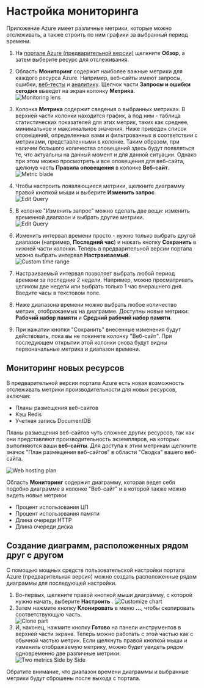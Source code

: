 ﻿<properties title="How to customize monitoring" pageTitle="Как настроить мониторинг" description="Узнайте, как настроить диаграммы мониторинга в Azure." authors="awills" manager="kamrani" />

<tags ms.service="application-insights" ms.workload="tbd" ms.tgt_pltfrm="ibiza" ms.devlang="na" ms.topic="article" ms.date="2014-11-04" ms.author="awills" />

# Настройка мониторинга

Приложение Azure имеет различные метрики, которые можно отслеживать, а также строить по ним графики за выбранный период времени.

1. На [портале Azure (предварительной версии)](https://portal.azure.com/) щелкните **Обзор**, а затем выберите ресурс для отслеживания.
2. Область **Мониторинг** содержит наиболее важные метрики для каждого ресурса Azure. Например, веб-сайты имеют запросы, ошибки, [веб-тесты](http://go.microsoft.com/fwlink/?LinkID=394528&clcid=0x409) и [аналитику](http://go.microsoft.com/fwlink/?LinkID=394529&clcid=0x409). Щелчок части **Запросы и ошибки сегодня** выведет на экран колонку **Метрика**.  
    ![Monitoring lens](./media/insights-how-to-customize-monitoring/Insights_MonitoringChart.png)
3. Колонка **Метрика** содержит сведения о выбранных метриках. В верхней части колонки находится график, а под ним - таблица статистических показателей для этих метрик, таких как среднее, минимальное и максимальное значения. Ниже приведен список оповещений, определенных вами и фильтрованных в соответствии с метриками, представленными в колонке. Таким образом, при наличии большого количества оповещений здесь будут появляться те, что актуальны на данный момент и для данной ситуации. Однако при этом можно просмотреть и все оповещения для веб-сайта, щелкнув часть **Правила оповещения** в колонке **Веб-сайт**.  
    ![Metric blade](./media/insights-how-to-customize-monitoring/Insights_MetricBlade.png)
4. Чтобы настроить появляющиеся метрики, щелкните диаграмму правой кнопкой мыши и выберите **Изменить запрос**.  
    ![Edit Query](./media/insights-how-to-customize-monitoring/Insights_MetricMenu.png)
5. В колонке "Изменить запрос" можно сделать две вещи: изменить временной диапазон и выбрать другие метрики.  
    ![Edit Query](./media/insights-how-to-customize-monitoring/Insights_EditQuery.png)
6. Изменить интервал времени просто - нужно только выбрать другой диапазон (например, **Последний час**) и нажать кнопку **Сохранить** в нижней части колонки. Теперь в предварительной версии портала можно выбрать интервал **Настраиваемый**.  
    ![Custom time range](./media/insights-how-to-customize-monitoring/Insights_CustomTime.png)
7. Настраиваемый интервал позволяет выбрать любой период времени за последние 2 недели. Например, можно просматривать целиком две недели или выбрать только 1 час вчерашнего дня. Введите часы в текстовом поле.
8. Ниже диапазона времени можно выбрать любое количество метрик, отображаемых на диаграмме. Доступны новые метрики: **Рабочий набор памяти** и **Средний рабочий набор памяти**.

9. При нажатии кнопки "Сохранить" внесенные изменения будут действовать, пока вы не покинете колонку "Веб-сайт". При последующем открытии этой колонки снова будут видны первоначальные метрика и диапазон времени.

## Мониторинг новых ресурсов

В предварительной версии портала Azure есть новая возможность отслеживать метрики производительности для новых ресурсов, включая:
- Планы размещения веб-сайтов
- Кэш Redis
- Учетная запись DocumentDB

Планы размещения веб-сайтов чуть сложнее других ресурсов, так как они представляют производительность экземпляров, на которых выполняются ваши **веб-сайты**. Для доступа к этим метрикам щелкните значок "План размещения веб-сайтов" в области "Сводка" вашего веб-сайта.

![Web hosting plan](./media/insights-how-to-customize-monitoring/Insights_WHPSelect.png)

Область **Мониторинг** содержит диаграмму, которая ведет себя подобно диаграмме в колонке "Веб-сайт" и в которой также можно видеть новые метрики:

- Процент использования ЦП
- Процент использования памяти
- Длина очереди HTTP
- Длина очереди диска

## Создание диаграмм, расположенных рядом друг с другом

С помощью мощных средств пользовательской настройки портала Azure (предварительная версия) можно создать расположенные рядом диаграммы для последующей настройки.

1. Во-первых, щелкните правой кнопкой мыши диаграмму, с которой нужно начать, выберите **Настроить**  .
    ![Customize chart](./media/insights-how-to-customize-monitoring/Insights_Customize.png)
2. Затем нажмите кнопку **Клонировать** в меню **...**, чтобы скопировать соответствующую часть.  
    ![Clone part](./media/insights-how-to-customize-monitoring/Insights_ClonePart.png)
3. И, наконец, нажмите кнопку **Готово** на панели инструментов в верхней части экрана. Теперь можно работать с этой частью как с обычной частью метрик. Если щелкнуть правой кнопкой мыши и изменить отображаемую метрику, можно будет увидеть рядом одновременно две различные метрики:  
    ![Two metrics Side by Side](./media/insights-how-to-customize-monitoring/Insights_SideBySide.png)

Обратите внимание, что диапазон времени диаграммы и выбранные метрики будут сброшены после выхода с портала.

